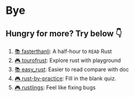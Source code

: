 # Bye

## Hungry for more? Try below 👇

1. [📚 fasterthanli](https://fasterthanli.me/articles/a-half-hour-to-learn-rust): A half-hour to `READ` Rust
1. [🎮 tourofrust](https://tourofrust.com/): Explore rust with playground
1. [📚 easy_rust](https://dhghomon.github.io/easy_rust/Chapter_1.html): Easier to read compare with doc
1. [🎮 rust-by-practice](https://github.com/sunface/rust-by-practice): Fill in the blank quiz.
1. [🎮 rustlings](https://github.com/rust-lang/rustlings): Feel like fixing bugs
